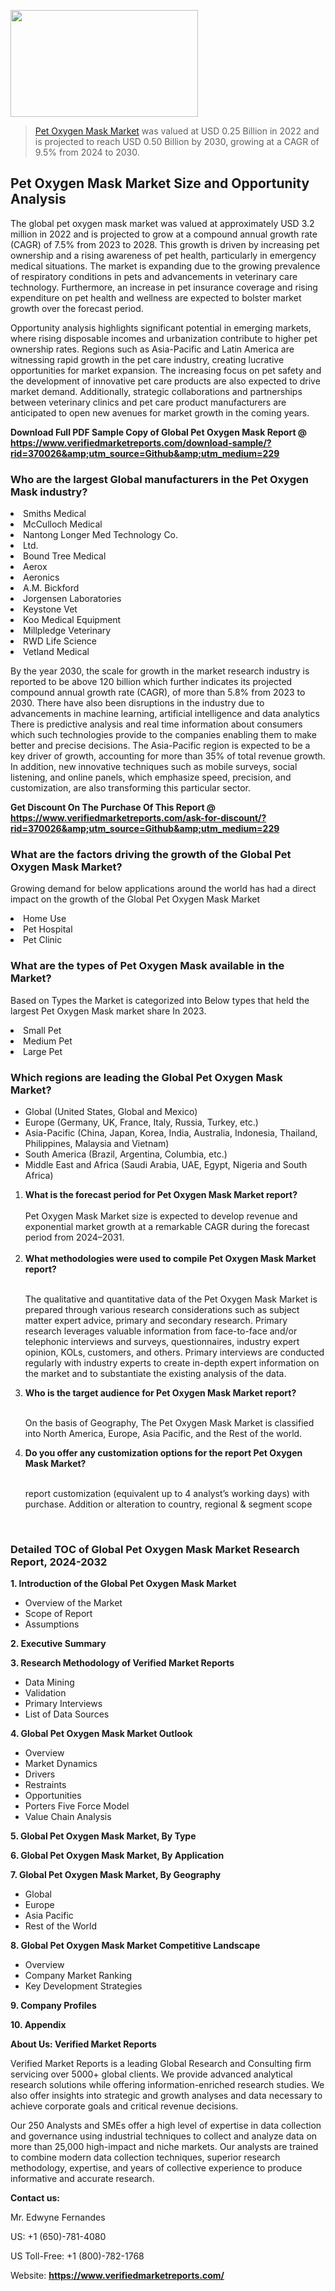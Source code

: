 <img src="https://ffe5etoiles.com/wp-content/uploads/2024/12/MST1-300x171.png" alt="" width="300" height="171" class="alignnone size-medium wp-image-20088" /><blockquote><p><p><a href="https://www.verifiedmarketreports.com/download-sample/?rid=370026&utm_source=Github&utm_medium=229" target="_blank">Pet Oxygen Mask Market</a> was valued at USD 0.25 Billion in 2022 and is projected to reach USD 0.50 Billion by 2030, growing at a CAGR of 9.5% from 2024 to 2030.</p></blockquote><p><h2>Pet Oxygen Mask Market Size and Opportunity Analysis</h2><p>The global pet oxygen mask market was valued at approximately USD 3.2 million in 2022 and is projected to grow at a compound annual growth rate (CAGR) of 7.5% from 2023 to 2028. This growth is driven by increasing pet ownership and a rising awareness of pet health, particularly in emergency medical situations. The market is expanding due to the growing prevalence of respiratory conditions in pets and advancements in veterinary care technology. Furthermore, an increase in pet insurance coverage and rising expenditure on pet health and wellness are expected to bolster market growth over the forecast period.</p><p>Opportunity analysis highlights significant potential in emerging markets, where rising disposable incomes and urbanization contribute to higher pet ownership rates. Regions such as Asia-Pacific and Latin America are witnessing rapid growth in the pet care industry, creating lucrative opportunities for market expansion. The increasing focus on pet safety and the development of innovative pet care products are also expected to drive market demand. Additionally, strategic collaborations and partnerships between veterinary clinics and pet care product manufacturers are anticipated to open new avenues for market growth in the coming years.</p></p><p class=""><strong>Download Full PDF Sample Copy of Global Pet Oxygen Mask Report @ <a href="https://www.verifiedmarketreports.com/download-sample/?rid=370026&amp;utm_source=Github&amp;utm_medium=229" target="_blank">https://www.verifiedmarketreports.com/download-sample/?rid=370026&amp;utm_source=Github&amp;utm_medium=229</a></strong></p><h3 id="" class="">Who are the largest Global manufacturers in the Pet Oxygen Mask industry?</h3><p><li>Smiths Medical</li><li> McCulloch Medical</li><li> Nantong Longer Med Technology Co.</li><li> Ltd.</li><li> Bound Tree Medical</li><li> Aerox</li><li> Aeronics</li><li> A.M. Bickford</li><li> Jorgensen Laboratories</li><li> Keystone Vet</li><li> Koo Medical Equipment</li><li> Millpledge Veterinary</li><li> RWD Life Science</li><li> Vetland Medical</li></p><div class=""><div class="" dir="" data-message-author-role="" data-message-id="" data-message-model-slug=""><div class=""><div class=""><div class=""><div class="" dir="" data-message-author-role="" data-message-id="" data-message-model-slug=""><div class=""><div class=""><p>By the year 2030, the scale for growth in the market research industry is reported to be above 120 billion which further indicates its projected compound annual growth rate (CAGR), of more than 5.8% from 2023 to 2030. There have also been disruptions in the industry due to advancements in machine learning, artificial intelligence and data analytics There is predictive analysis and real time information about consumers which such technologies provide to the companies enabling them to make better and precise decisions. The Asia-Pacific region is expected to be a key driver of growth, accounting for more than 35% of total revenue growth. In addition, new innovative techniques such as mobile surveys, social listening, and online panels, which emphasize speed, precision, and customization, are also transforming this particular sector.</p><p><strong>Get Discount On The Purchase Of This Report @&nbsp; <a href="https://www.verifiedmarketreports.com/ask-for-discount/?rid=370026&amp;utm_source=Github&amp;utm_medium=229" target="_blank">https://www.verifiedmarketreports.com/ask-for-discount/?rid=370026&amp;utm_source=Github&amp;utm_medium=229</a></strong></p></div></div></div></div></div></div></div></div><h3 id="" class="">What are the factors driving the growth of the Global Pet Oxygen Mask Market?</h3><p id="" class="">Growing demand for below applications around the world has had a direct impact on the growth of the Global Pet Oxygen Mask Market</p><p id="" class=""><li>Home Use</li><li> Pet Hospital</li><li> Pet Clinic</li></p><h3 id="" class="">What are the types of Pet Oxygen Mask available in the Market?</h3><p id="" class="">Based on Types the Market is categorized into Below types that held the largest Pet Oxygen Mask market share In 2023.</p><p id="" class=""><li>Small Pet</li><li> Medium Pet</li><li> Large Pet</li></p><h3 id="" class="">Which regions are leading the Global Pet Oxygen Mask Market?</h3><ul><li>Global (United States, Global and Mexico)</li><li>Europe (Germany, UK, France, Italy, Russia, Turkey, etc.)</li><li>Asia-Pacific (China, Japan, Korea, India, Australia, Indonesia, Thailand, Philippines, Malaysia and Vietnam)</li><li>South America (Brazil, Argentina, Columbia, etc.)</li><li>Middle East and Africa (Saudi Arabia, UAE, Egypt, Nigeria and South Africa)</li></ul><p><ol><li><strong>What is the forecast period for Pet Oxygen Mask Market report?<br /></strong><br /><span data-sheets-root="1" data-sheets-value="{&quot;1&quot;:2,&quot;2&quot;:&quot;XXXX size is expected to develop revenue and exponential market growth at a remarkable CAGR during the forecast period from 2024&ndash;2030.&quot;}" data-sheets-userformat="{&quot;2&quot;:12674,&quot;4&quot;:{&quot;1&quot;:2,&quot;2&quot;:16776960},&quot;10&quot;:2,&quot;11&quot;:0,&quot;15&quot;:&quot;Arial&quot;,&quot;16&quot;:12}">Pet Oxygen Mask Market size is expected to develop revenue and exponential market growth at a remarkable CAGR during the forecast period from 2024&ndash;2031.</span><br /><br /></li><li><strong>What methodologies were used to compile Pet Oxygen Mask Market report?<br /><br /></strong><p>The qualitative and quantitative data of the&nbsp;Pet Oxygen Mask Market is prepared through various research considerations such as subject matter expert advice, primary and secondary research. Primary research leverages valuable information from face-to-face and/or telephonic interviews and surveys, questionnaires, industry expert opinion, KOLs, customers, and others. Primary interviews are conducted regularly with industry experts to create in-depth expert information on the market and to substantiate the existing analysis of the data.&nbsp;</p></li><li><strong>Who is the target audience for Pet Oxygen Mask Market report?<br /><br /></strong><p>On the basis of Geography, The&nbsp;Pet Oxygen Mask Market is classified into North America, Europe, Asia Pacific, and the Rest of the world.</p></li><li><strong>Do you offer any customization options for the report Pet Oxygen Mask Market?<br /><br /></strong><p>report customization (equivalent up to 4 analyst&rsquo;s working days) with purchase. Addition or alteration to country, regional &amp; segment scope</p><p>&nbsp;</p></li></ol></p><h3 id="" class="">Detailed TOC of Global Pet Oxygen Mask Market Research Report, 2024-2032</h3><p id="" class=""><strong>1. Introduction of the Global Pet Oxygen Mask Market</strong></p><ul><li>Overview of the Market</li><li>Scope of Report</li><li>Assumptions</li></ul><p id="" class=""><strong>2. Executive Summary</strong></p><p id="" class=""><strong>3. Research Methodology of&nbsp;Verified Market Reports</strong></p><ul><li>Data Mining</li><li>Validation</li><li>Primary Interviews</li><li>List of Data Sources</li></ul><p id="" class=""><strong>4. Global Pet Oxygen Mask Market Outlook</strong></p><ul><li>Overview</li><li>Market Dynamics</li><li>Drivers</li><li>Restraints</li><li>Opportunities</li><li>Porters Five Force Model</li><li>Value Chain Analysis</li></ul><p id="" class=""><strong>5. Global Pet Oxygen Mask Market, By&nbsp;Type</strong></p><p id="" class=""><strong>6. Global Pet Oxygen Mask Market, By Application</strong></p><p id="" class=""><strong>7. Global Pet Oxygen Mask Market, By Geography</strong></p><ul><li>Global</li><li>Europe</li><li>Asia Pacific</li><li>Rest of the World</li></ul><p id="" class=""><strong>8. Global Pet Oxygen Mask Market Competitive Landscape</strong></p><ul><li>Overview</li><li>Company Market Ranking</li><li>Key Development Strategies</li></ul><p id="" class=""><strong>9. Company Profiles</strong></p><p id="" class=""><strong>10. Appendix</strong></p><p id="" class=""><strong>About Us: Verified Market Reports</strong></p><p id="" class="">Verified Market Reports is a leading Global Research and Consulting firm servicing over 5000+ global clients. We provide advanced analytical research solutions while offering information-enriched research studies. We also offer insights into strategic and growth analyses and data necessary to achieve corporate goals and critical revenue decisions.</p><p id="" class="">Our 250 Analysts and SMEs offer a high level of expertise in data collection and governance using industrial techniques to collect and analyze data on more than 25,000 high-impact and niche markets. Our analysts are trained to combine modern data collection techniques, superior research methodology, expertise, and years of collective experience to produce informative and accurate research.</p><p id="" class=""><strong>Contact us:</strong></p><p id="" class="">Mr. Edwyne Fernandes</p><p id="" class="">US: +1 (650)-781-4080</p><p id="" class="">US Toll-Free: +1 (800)-782-1768</p><p id="" class="">Website: <a target="" data-test-app-aware-link=""><strong>https://www.verifiedmarketreports.com/</strong></a></p>
